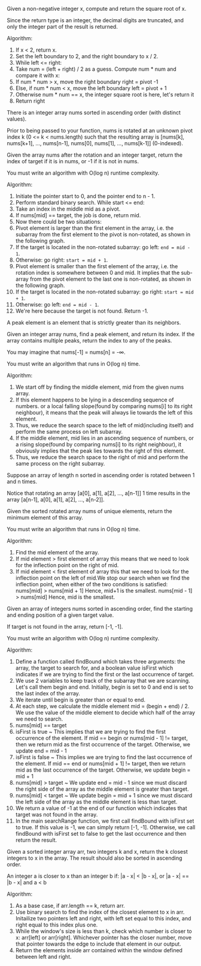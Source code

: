 Given a non-negative integer x, compute and return the square root of x.

Since the return type is an integer, the decimal digits are truncated, and only the integer part of the result is returned.

Algorithm:
1. If x < 2, return x.
2. Set the left boundary to 2, and the right boundary to x / 2.
3. While left <= right:
4. Take num = (left + right) / 2 as a guess. Compute num * num and compare it with x:
5. If num * num > x, move the right boundary right = pivot -1
6. Else, if num * num < x, move the left boundary left = pivot + 1
7. Otherwise num * num == x, the integer square root is here, let's return it
8. Return right

There is an integer array nums sorted in ascending order (with distinct values).

Prior to being passed to your function, nums is rotated at an unknown pivot index k (0 <= k < nums.length) such that the resulting array is [nums[k], nums[k+1], ..., nums[n-1], nums[0], nums[1], ..., nums[k-1]] (0-indexed).

Given the array nums after the rotation and an integer target, return the index of target if it is in nums, or -1 if it is not in nums.

You must write an algorithm with O(log n) runtime complexity.

Algorithm:
1. Initiate the pointer start to 0, and the pointer end to n - 1.
2. Perform standard binary search. While start <= end:
3. Take an index in the middle mid as a pivot.
4. If nums[mid] == target, the job is done, return mid.
5. Now there could be two situations:
6. Pivot element is larger than the first element in the array, i.e. the subarray from the first element to the pivot is non-rotated, as shown in the following graph.
7. If the target is located in the non-rotated subarray: go left: `end = mid - 1`.
8. Otherwise: go right: `start = mid + 1`.
9. Pivot element is smaller than the first element of the array, i.e. the rotation index is somewhere between 0 and mid. It implies that the sub-array from the pivot element to the last one is non-rotated, as shown in the following graph.
10. If the target is located in the non-rotated subarray: go right: `start = mid + 1`.
11. Otherwise: go left: `end = mid - 1`.
12. We're here because the target is not found. Return -1.

A peak element is an element that is strictly greater than its neighbors.

Given an integer array nums, find a peak element, and return its index. If the array contains multiple peaks, return the index to any of the peaks.

You may imagine that nums[-1] = nums[n] = -∞.

You must write an algorithm that runs in O(log n) time.

Algorithm:
1. We start off by finding the middle element, mid from the given nums array.
2. If this element happens to be lying in a descending sequence of numbers. or a local falling slope(found by comparing nums[i] to its right neighbour), it means that the peak will always lie towards the left of this element.
3. Thus, we reduce the search space to the left of mid(including itself) and perform the same process on left subarray.
4. If the middle element, mid lies in an ascending sequence of numbers, or a rising slope(found by comparing nums[i] to its right neighbour), it obviously implies that the peak lies towards the right of this element.
5. Thus, we reduce the search space to the right of mid and perform the same process on the right subarray.

Suppose an array of length n sorted in ascending order is rotated between 1 and n times.

Notice that rotating an array [a[0], a[1], a[2], ..., a[n-1]] 1 time results in the array [a[n-1], a[0], a[1], a[2], ..., a[n-2]].

Given the sorted rotated array nums of unique elements, return the minimum element of this array.

You must write an algorithm that runs in O(log n) time.

Algorithm:
1. Find the mid element of the array.
2. If mid element > first element of array this means that we need to look for the inflection point on the right of mid.
3. If mid element < first element of array this that we need to look for the inflection point on the left of mid.We stop our search when we find the inflection point, when either of the two conditions is satisfied: nums[mid] > nums[mid + 1] Hence, mid+1 is the smallest. nums[mid - 1] > nums[mid] Hence, mid is the smallest.

Given an array of integers nums sorted in ascending order, find the starting and ending position of a given target value.

If target is not found in the array, return [-1, -1].

You must write an algorithm with O(log n) runtime complexity.

Algorithm:
1. Define a function called findBound which takes three arguments: the array, the target to search for, and a boolean value isFirst which indicates if we are trying to find the first or the last occurrence of target.
2. We use 2 variables to keep track of the subarray that we are scanning. Let's call them begin and end. Initially, begin is set to 0 and end is set to the last index of the array.
3. We iterate until begin is greater than or equal to end.
4. At each step, we calculate the middle element mid = (begin + end) / 2. We use the value of the middle element to decide which half of the array we need to search.
5. nums[mid] == target
6. isFirst is true ~ This implies that we are trying to find the first occurrence of the element. If mid == begin or nums[mid - 1] != target, then we return mid as the first occurrence of the target. Otherwise, we update end = mid - 1
7. isFirst is false ~ This implies we are trying to find the last occurrence of the element. If mid == end or nums[mid + 1] != target, then we return mid as the last occurrence of the target. Otherwise, we update begin = mid + 1
8. nums[mid] > target ~ We update end = mid - 1 since we must discard the right side of the array as the middle element is greater than target.
9. nums[mid] < target ~ We update begin = mid + 1 since we must discard the left side of the array as the middle element is less than target.
10. We return a value of -1 at the end of our function which indicates that target was not found in the array.
11. In the main searchRange function, we first call findBound with isFirst set to true. If this value is -1, we can simply return [-1, -1]. Otherwise, we call findBound with isFirst set to false to get the last occurrence and then return the result.

Given a sorted integer array arr, two integers k and x, return the k closest integers to x in the array. The result should also be sorted in ascending order.

An integer a is closer to x than an integer b if: |a - x| < |b - x|, or |a - x| == |b - x| and a < b

Algorithm:
1. As a base case, if arr.length == k, return arr.
2. Use binary search to find the index of the closest element to x in arr. Initailize two pointers left and right, with left set equal to this index, and right equal to this index plus one.
3. While the window's size is less than k, check which number is closer to x: arr[left] or arr[right]. Whichever pointer has the closer number, move that pointer towards the edge to include that element in our output.
4. Return the elements inside arr contained within the window defined between left and right.
